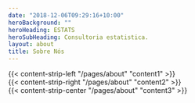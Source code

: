 ```yaml
---
date: "2018-12-06T09:29:16+10:00"
heroBackground: ""
heroHeading: ESTATS
heroSubHeading: Consultoria estatistica.
layout: about
title: Sobre Nós
---
```


<div>
{{< content-strip-left "/pages/about" "content1" >}}
</div>
<div>
{{< content-strip-right "/pages/about" "content2" >}}
</div>
<div>
{{< content-strip-center "/pages/about" "content3" >}}
</div>
